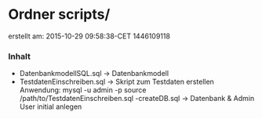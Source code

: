 # Ordner scripts/
erstellt am: 2015-10-29 09:58:38-CET  1446109118

### Inhalt
- DatenbankmodellSQL.sql -> Datenbankmodell
- TestdatenEinschreiben.sql -> Skript zum Testdaten erstellen
	Anwendung:
		mysql -u admin -p
		source /path/to/TestdatenEinschreiben.sql
-createDB.sql -> Datenbank & Admin User initial anlegen
